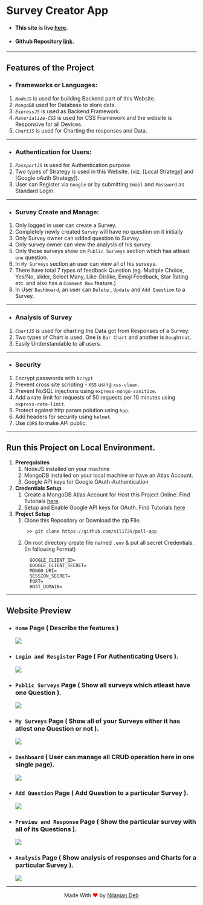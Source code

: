 # Survey Creator App

- #### This site is live [here](https://poll-app.nildeb.xyz/).
- #### Github Repository [link](https://github.com/nil1729/poll-app).

---

## Features of the Project

- ### Frameworks or Languages:

1. _`NodeJS`_ is used for building Backend part of this Website.
2. _`MongoDB`_ used for Database to store data.
3. _`ExpressJS`_ is used as Backend Framework.
4. _`Materialize-CSS`_ is used for CSS Framework and the website is Responsive for all Devices.
5. _`ChartJS`_ is used for Charting the responses and Data.

---

- ### Authentication for Users:

1. _`PassportJS`_ is used for Authentication purpose.
2. Two types of Strategy is used in this Website. (viz. [Local Strategy] and [Google oAuth Strategy]).
3. User can Register via `Google` or by submitting `Email` and `Password` as Standard Login.

---

- ### Survey Create and Manage:

1. Only logged in user can create a Survey.
2. Completely newly created `Survey` will have no question on it initially
3. Only Survey owner can added question to Survey.
4. Only survey owner can view the analysis of his survey.
5. Only those surveys show on `Public Surveys` section which has atleast `one` question.
6. In `My Surveys` section an user can view all of his surveys.
7. There have total 7 types of feedback Question (eg. Multiple Choice, Yes/No, slider, Select Many, Like-Dislike, Emoji Feedback, Star Rating etc. and also has a `Comment Box` feature.)
8. In User `Dashboard`, an user can `Delete` , `Update` and `Add Question` to a Survey.

---

- ### Analysis of Survey

1. _`ChartJS`_ is used for charting the Data got from Responses of a Survey.
2. Two types of Chart is used. One is `Bar Chart` and another is `Doughtnut`.
3. Easily Understandable to all users.

---

- ### Security

1. Encrypt passwords with `bcrypt`
2. Prevent cross site scripting - `XSS` using `xss-clean`.
3. Prevent NoSQL injections using `express-mongo-sanitize`.
4. Add a rate limit for requests of 50 requests per 10 minutes using `express-rate-limit`.
5. Protect against http param polution using `hpp`.
6. Add headers for security using `helmet`.
7. Use `CORS` to make API public.

---

## Run this Project on Local Environment.

1. **Prerequisites**
   1. NodeJS installed on your machine
   2. MongoDB installed on your local machine or have an Atlas Account.
   3. Google API keys for Google OAuth-Authentication
2. **Credentials Setup**
   1. Create a MongoDB Atlas Account for Host this Project Online. Find Tutorials [here](https://www.youtube.com/watch?v=KKyag6t98g8).
   2. Setup and Enable Google API keys for OAuth. Find Tutorials [here](https://youtu.be/o9e3ex-axzA)
3. **Project Setup**
   1. Clone this Repository or Download the zip File.
      ```
       >> git clone https://github.com/nil1729/poll-app
      ```
   2. On root directory create file named `.env` & put all secret Credentials. (In following Format)
      ```
        GOOGLE_CLIENT_ID=
        GOOGLE_CLIENT_SECRET=
        MONGO_URI=
        SESSION_SECRET=
        PORT=
        HOST_DOMAIN=
      ```

---

## Website Preview

- ### `Home` Page ( Describe the features )
    <img src="./preview/home.png" >
- ### `Login and Resgister` Page ( For Authenticating Users ).
    <img src="./preview/login.png" >
- ### `Public Surveys` Page ( Show all surveys which atleast have one Question ).
    <img src="./preview/public.png" >
- ### `My Surveys` Page ( Show all of your Surveys either it has atlest one Question or not ).
    <img src="./preview/my-survey.png" >
- ### `Dashboard` ( User can manage all CRUD operation here in one single page).
    <img src="./preview/dashboard.png" >
- ### `Add Question` Page ( Add Question to a particular Survey ).
    <img src="./preview/question.png" >
- ### `Preview and Response` Page ( Show the particular survey with all of its Questions ).
    <img src="./preview/preview.png" >
- ### `Analysis` Page ( Show analysis of responses and Charts for a particular Survey ).
    <img src="./preview/analyze.png" >

---

<p style="text-align: center;">Made With<span style="color: red;"> &#10084; </span>by <a href="https://github.com/nil1729" target="_blank"> Nilanjan Deb </a> </p>
